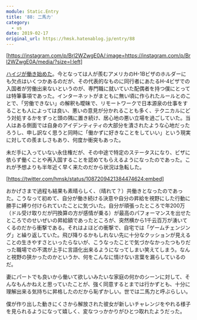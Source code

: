 ```yaml
---
module: Static.Entry
title: '88: 二馬力'
category:
  - us
date: 2019-02-17
original_url: https://hmsk.hatenablog.jp/entry/88
---
```


[https://instagram.com/p/Brl2WZwgE0A/:image=https://instagram.com/p/Brl2WZwgE0A/media/?size=l:left]


[ハイジが働き始めた](https://blog.haiji.co/entry/join-all-turtles)。今となっては人が羨むアメリカのH-1Bビザのホルダーにも欠点はいくつかあるのだが、その代表的なものに同行者にあたるH-4ビザでの入国者が労働出来ないというのが、専門職に就いていた配偶者を持つ僕にとっては特筆事項であった。インターネットがまともに無い頃に作られたルールとのことで、「労働できない」の解釈も曖昧で、リモートワークで日本源泉の仕事をすることも人によっては良い、悪いの意見が分かれることも多く、テクニカルにどう対処するかをずっと頭の隅に置き続け、居心地の悪い立場を過ごしていた。当人はある側面では自身のアイデンティティの大部分を潰されたような心地だったろうし、申し訳なく思うと同時に「働かずに好きなことをしていい」という現実に対しての羨ましさもあり、何度か衝突もあった。

未だ手に入っていない永住権だが、その中途で特定のステータスになり、ビザに依らず働くことや再入国することを認めてもらえるようになったのであった。これが予想よりも半年近く早く来たのだから状況は急転した。

[https://twitter.com/hmsk/status/1087209421384474624:embed]

おかげさまで過程も結果も素晴らしく、（晴れて？）共働きとなったのであった。こうなって初めて、自分が働き続ける決意や自分の昇給を視野にした行動に勝手に縛り付けられていたことに気づいた。自分が頑張ったところで年200万（ドル受け取りだが円換算の方が感情が乗る）が最高のパフォーマンスを出せたところでのせいぜいの昇給額であったところが、突然横から1千云百万が湧いてくるのだから衝撃である。それはよほどの衝撃で、自宅では「ゲームチェンジング」と繰り返していた。飛び降りるかもしれない先に十分なクッションが見えることの生きやすさといったらないが、こうなったことで気づかなかったつもりだった職場での不満が上手に言語化出来るようになってしまい笑えてしまう。なんと視野の狭かったのかというか、何をこんなに情けない言葉を漏らしているのだ。

妻にパートでも良いから働いて欲しいみたいな家庭の何かのシーンに対して、そんなもんかねえと思っていたことが、強く同意するとまでは行かずとも、十分に理解出来る気持ちに昇格したのだから恥ずかしい。世では二馬力と呼ぶらしい。

僕が作り出した動きにくさから解放された彼女が新しいチャレンジをやれる様子を見られるようになって嬉しく、変なつっかかりがひとつ取れたようだった。
